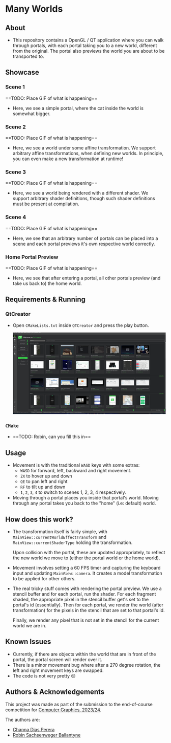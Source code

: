 # Many Worlds

## About

* This repository contains a OpenGL / QT application where you can walk through portals, with each portal taking you to a new world, different from the original. The portal also previews the world you are about to be transported to.

## Showcase

### Scene 1

==TODO: Place GIF of what is happening==

* Here, we see a simple portal, where the cat inside the world is somewhat bigger.

### Scene 2

==TODO: Place GIF of what is happening==

* Here, we see a world under some affine transformation. We support arbitrary affine transformations, when defining new worlds. In principle, you can even make a new transformation at runtime!

### Scene 3

==TODO: Place GIF of what is happening==

* Here, we see a world being rendered with a different shader. We support arbitrary shader definitions, though such shader definitions must be present at compilation.

### Scene 4

==TODO: Place GIF of what is happening==

* Here, we see that an arbitrary number of portals can be placed into a scene and each portal previews it's own respective world correctly.

### Home Portal Preview

==TODO: Place GIF of what is happening==

* Here, we see that after entering a portal, all other portals preview (and take us back to) the home world.

## Requirements & Running

### QtCreator

* Open `CMakeLists.txt` inside `QTCreator` and press the play button.

  ![Starting the Application in QTCreator](./doc-assets/qt-start.gif)

### `CMake`

* ==TODO: Robin, can you fill this in==

## Usage

* Movement is with the traditional `WASD` keys with some extras:
  * `WASD` for forward, left, backward and right movement.
  * `ZX` to hover up and down
  * `QE` to pan left and right
  * `RF` to tilt up and down
  * `1`, `2`, `3`, `4` to switch to scenes 1, 2, 3, 4 respectively.
* Moving through a portal places you inside that portal's world. Moving through any portal takes you back to the "home" (i.e: default) world.

## How does this work?

* The transformation itself is fairly simple, with `MainView::currentWorldEffectTransform` and `MainView::currentShaderType` holding the transformation.

  Upon collision with the portal, these are updated appropriately, to reflect the new world we move to (either the portal world or the home world).

* Movement involves setting a 60 FPS timer and capturing the keyboard input and updating `MainView::camera`. It creates a model transformation to be applied for other others.

* The real tricky stuff comes with rendering the portal preview. We use a stencil buffer and for each portal, run the shader. For each fragment shaded, the appropriate pixel in the stencil buffer get's set to the portal's id (essentially). Then for each portal, we render the world (after transformation) for the pixels in the stencil that are set to that portal's id.

  Finally, we render any pixel that is not set in the stencil for the current world we are in.

## Known Issues

* Currently, if there are objects within the world that are in front of the portal, the portal screen will render over it.
* There is a minor movement bug where after a 270 degree rotation, the left and right movement keys are swapped.
* The code is not very pretty :pensive:

## Authors & Acknowledgements

This project was made as part of the submission to the end-of-course competition for [Computer Graphics, 2023/24](https://ocasys.rug.nl/current/catalog/course/WBCS019-05).

The authors are:

* [Channa Dias Perera](https://github.com/cdiasperera)
* [Robin Sachsenweger Ballantyne](https://github.com/MakeNEnjoy)

